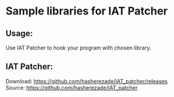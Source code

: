 Sample libraries for IAT Patcher<br/>
===

Usage:<br/>
--
Use IAT Patcher to hook your program with chosen library.<br/>

IAT Patcher:<br/>
---
Download:
https://github.com/hasherezade/IAT_patcher/releases<br/>
Source: https://github.com/hasherezade/IAT_patcher<br/><br/>
